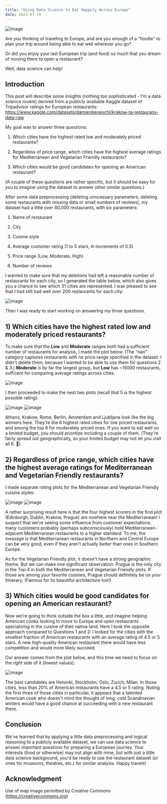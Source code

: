 ```yaml
---
title: "Using Data Science to Eat Happily Across Europe"
date: 2023-07-19
---
```

![image](https://github.com/dmlea/skills-github-pages/assets/59482493/70243219-0e21-4b56-92a0-015eb98e043d)

Are you thinking of traveling to Europe, and are you enough of a "foodie" to plan your trip around being able to eat well wherever you go?

Or did you enjoy your last European trip (and food) so much that you dream of moving there to open a restaurant?

Well, data science can help!

## Introduction

This post will describe some insights (nothing too sophisticated - I'm a data science rookie) derived from a publicly available Kaggle dataset of Tripadvisor ratings for European restaurants: https://www.kaggle.com/datasets/damienbeneschi/krakow-ta-restaurans-data-raw

My goal was to answer three questions:

1) Which cities have the highest rated low and moderately priced restaurants?

2) Regardless of price range, which cities have the highest average ratings for Mediterranean and Vegetarian Friendly restaurants?

3) Which cities would be good candidates for opening an American restaurant?

(A couple of these questions are rather specific, but it should be easy for you to imagine using the dataset to answer other similar questions.)

After some data preprocessing (deleting unncessary parameters; deleting some restaurants with missing data or small numbers of reviews), my dataset had a little over 80,000 restaurants, with six parameters:

1) Name of restaurant
   
2) City
 
3) Cuisine style
 
4) Average customer rating (1 to 5 stars, in increments of 0.5)
 
5) Price range (Low, Moderate, High)
 
6) Number of reviews

I wanted to make sure that my deletions had left a reasonable number of restaurants for each city, so I generated the table below, which also gives you a chance to see which 31 cities are represented.  I was pleased to see that I had still had well over 200 restaurants for each city:

![image](https://github.com/dmlea/skills-github-pages/assets/59482493/3f30c689-efb6-4fdf-845e-1ba88879688b)

Then I was ready to start working on answering my three questions.

## 1) Which cities have the highest rated low and moderately priced restaurants?

To make sure that the **Low** and **Moderate** ranges both had a sufficient number of restaurants for analysis, I made the plot below. (The "nan" category captures restaurants with no price range specified in the dataset. I didn't delete them, because I wanted to be able to use them for questions 2 & 3.)  **Moderate** is by far the largest group, but **Low** has ~15000 restaurants, sufficent for comparing average ratings across cities.

![image](https://github.com/dmlea/skills-github-pages/assets/59482493/4247e954-10eb-492f-931a-9b58541eef4c)

I then proceeded to make the next two plots (recall that 5 is the highest possible rating):

![image](https://github.com/dmlea/skills-github-pages/assets/59482493/b0c10109-4efb-4e3e-998e-2370af1fedf4)  ![image](https://github.com/dmlea/skills-github-pages/assets/59482493/502e234f-eac2-4a67-a9d2-efea3dde5890)

Athens, Krakow, Rome, Berlin, Amsterdam and Ljubljana look like the big winners here. They're the 6 highest rated cities for low priced restaurants, and among the top 8 for moderately priced ones.  If you want to eat well on a limited budget, you should prioritize including a couple of them.  (They're fairly spread out geographically, so your limited budget may not let you visit all 6. 🙂)

## 2) Regardless of price range, which cities have the highest average ratings for Mediterranean and Vegetarian Friendly restaurants?

I made separate rating plots for the Mediterranean and Vegetarian Friendly cuisine styles:

![image](https://github.com/dmlea/skills-github-pages/assets/59482493/d6322aeb-cd14-4bc5-8887-2c5cb2a9fbaf)  ![image](https://github.com/dmlea/skills-github-pages/assets/59482493/6f910f99-a213-4d0e-91c1-4d0cb1415732)

A rather surprising result here is that the four highest scorers in the first plot (Edinburgh, Dublin, Krakow, Prague) are nowhere near the Mediterranean!  I suspect that we're seeing some influence from customer expectations; many customers probably (perhaps subconsciously) hold Mediterranean-adjacent Mediterranean restaurants to a higher standard.  To me, the message is that Mediterranean restaurants in Northern and Central Europe can be very good, even if they aren't actually *better* than ones in Southern Europe.

As for the Vegetarian Friendly plot, it doesn't have a strong geographic theme.  But we can make one significant observation: Prague is the only city in the Top 4 in both the Mediterranean and Vegetarian Friendly plots.  If those are among your favorite cuisines, Prague should definitely be on your itinerary. (Famous for its beautiful architecture too!)

## 3) Which cities would be good candidates for opening an American restaurant?

Now we're going to think outside the box a little, and imagine helping American cooks looking to move to Europe and open restaurants specializing in the cuisine of their native land.  Here I took the opposite approach compared to Questions 1 and 2: I looked for the cities with the *smallest* fraction of American restaurants with an average rating of 4.5 or 5 stars. A new high-quality American restaurant there would have less competition and would more likely succeed.

Our answer comes from the plot below, and this time we need to focus on the *right* side of it (lowest values): 

![image](https://github.com/dmlea/skills-github-pages/assets/59482493/06bad5f8-a47f-48b6-a78c-30ea0c1e1c6d)

The best candidates are Helsinki, Stockholm, Oslo, Zurich, Milan. In those cities, less than 20% of American restaurants have a 4.5 or 5 rating. Noting the first three of those cities in particular, it appears that a talented American cook who doesn't mind the thought of long, cold Scandinavian winters would have a good chance at succeeding with a new restaurant there. 

## Conclusion

We've learned that by applying a little data preprocessing and logical reasoning to a publicly available dataset, we can use data science to answer important questions for preparing a European journey.  Your interests (food or otherwise) may not align with mine, but with just a little data science background, you'd be ready to use the restaurant dataset (or ones for museums, theatres, etc.) for similar analysis.  Happy travels!

## Acknowledgment

Use of map image permitted by Creative Commons (https://creativecommons.org)

